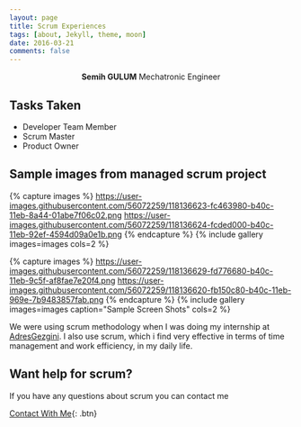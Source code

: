 ```yaml
---
layout: page
title: Scrum Experiences
tags: [about, Jekyll, theme, moon]
date: 2016-03-21
comments: false
---
```

    
<center><b>Semih GULUM</b>  Mechatronic Engineer </center>

## Tasks Taken
* Developer Team Member
* Scrum Master
* Product Owner


## Sample images from managed scrum project

{% capture images %}
	https://user-images.githubusercontent.com/56072259/118136623-fc463980-b40c-11eb-8a44-01abe7f06c02.png
	https://user-images.githubusercontent.com/56072259/118136624-fcded000-b40c-11eb-92ef-4594d09a0e1b.png
{% endcapture %}
{% include gallery images=images cols=2 %}

{% capture images %}
	https://user-images.githubusercontent.com/56072259/118136629-fd776680-b40c-11eb-9c5f-af8fae7e20f4.png
	https://user-images.githubusercontent.com/56072259/118136620-fb150c80-b40c-11eb-969e-7b9483857fab.png
{% endcapture %}
{% include gallery images=images caption="Sample Screen Shots" cols=2 %}

We were using scrum methodology when I was doing my internship at [AdresGezgini](https://adresgezgini.com/). I also use scrum, which i find very effective in terms of time management and work efficiency, in my daily life.

## Want help for scrum?

If you have any questions about scrum you can contact me
      
[Contact With Me](https://semihstp.github.io/about/){: .btn}